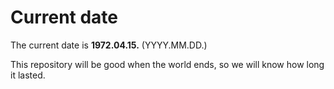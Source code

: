 # Current date

The current date is **1972.04.15.** (YYYY.MM.DD.)

This repository will be good when the world ends, so we will know how long it lasted.